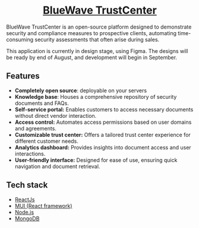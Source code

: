 
<h1 align="center"><a href="https://bluewavelabs.ca" target="_blank">BlueWave TrustCenter</a></h1>

BlueWave TrustCenter is an open-source platform designed to demonstrate security and compliance measures to prospective clients, automating time-consuming security assessments that often arise during sales.

This application is currently in design stage, using Figma. The designs will be ready by end of August, and development will begin in September.

## Features

- **Completely open source**: deployable on your servers
- **Knowledge base**: Houses a comprehensive repository of security documents and FAQs.
- **Self-service portal:** Enables customers to access necessary documents without direct vendor interaction.
- **Access control:** Automates access permissions based on user domains and agreements.
- **Customizable trust center:** Offers a tailored trust center experience for different customer needs.
- **Analytics dashboard:** Provides insights into document access and user interactions.
- **User-friendly interface:** Designed for ease of use, ensuring quick navigation and document retrieval.

## Tech stack

- [ReactJs](https://react.dev/)
- [MUI (React framework)](https://mui.com/)
- [Node.js](https://nodejs.org/en)
- [MongoDB](https://mongodb.com)
